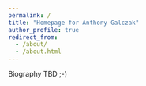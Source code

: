 ```yaml
---
permalink: /
title: "Homepage for Anthony Galczak"
author_profile: true
redirect_from: 
  - /about/
  - /about.html
---
```


Biography TBD ;-)

